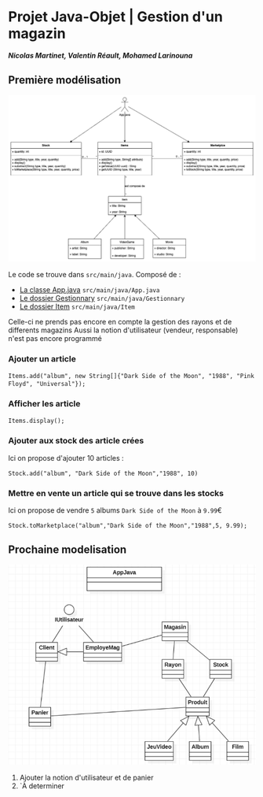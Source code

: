 # Projet Java-Objet | Gestion d'un magazin
_**Nicolas Martinet, Valentin Réault, Mohamed Larinouna**_


## Première modélisation

![Première modélisation](temporaryModel1.png)

Le code se trouve dans `src/main/java`.
Composé de :
- [La classe App.java](src/main/java/App.java) `src/main/java/App.java`
- [Le dossier Gestionnary](src/main/java/Gestionnary) `src/main/java/Gestionnary`
- [Le dossier Item](src/main/java/Item) `src/main/java/Item`

Celle-ci ne prends pas encore en compte la gestion des rayons et de differents magazins
Aussi la notion d'utilisateur (vendeur, responsable) n'est pas encore programmé

### Ajouter un article

```
Items.add("album", new String[]{"Dark Side of the Moon", "1988", "Pink Floyd", "Universal"});
```

### Afficher les article

```
Items.display();
```

### Ajouter aux stock des article crées

Ici on propose d'ajouter 10 articles :

```
Stock.add("album", "Dark Side of the Moon","1988", 10)
```

### Mettre en vente un article qui se trouve dans les stocks

Ici on propose de vendre `5` albums `Dark Side of the Moon` à `9.99`€

```
Stock.toMarketplace("album","Dark Side of the Moon","1988",5, 9.99);
```

## Prochaine modelisation

![Première modélisation](tamporarymodel2.png)

1. Ajouter la notion d'utilisateur et de panier
2. `À determiner
